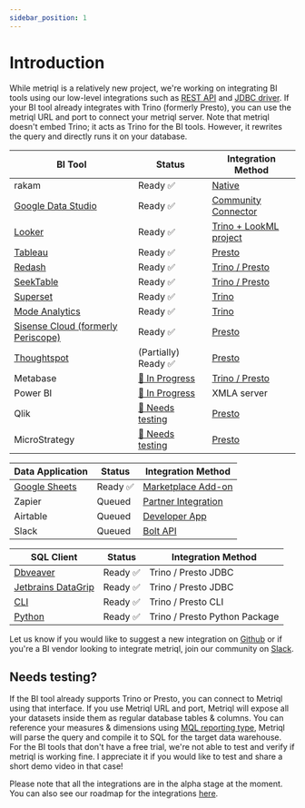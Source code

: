 ```yaml
---
sidebar_position: 1
---
```


# Introduction

While metriql is a relatively new project, we're working on integrating BI tools using our low-level integrations such as [REST API](rest-api) and [JDBC driver](jdbc-driver). If your BI tool already integrates with Trino (formerly Presto), you can use the metriql URL and port to connect your metriql server. Note that metriql doesn't embed Trino; it acts as Trino for the BI tools. However, it rewrites the query and directly runs it on your database.


| BI Tool            | Status             | Integration Method  |
|--------------------|--------------------|---------------------|
| rakam              | Ready  ✅    |  [Native](https://rakam.io/product)                                          
| [Google Data Studio](/integrations/bi-tools/google-data-studio) | Ready  ✅  | [Community Connector](https://datastudio.google.com/datasources/create?connectorId=AKfycbw8o0F6LEr0epNSNVWqNzlqo7R-6jRYxxSxBspzyg2Xi6SDFItLN_aM3l_U56Z0obwS) |
| [Looker](/integrations/bi-tools/looker)             | Ready  ✅  | [Trino + LookML project](https://docs.looker.com/setup-and-management/database-config/prestodb) |
| [Tableau](/integrations/bi-tools/tableau)            | Ready  ✅  |  [Presto](https://help.tableau.com/current/pro/desktop/en-us/examples_presto.htm)  |
| [Redash](/integrations/bi-tools/redash)           | Ready  ✅ | [Trino / Presto](https://redash.io/data-sources/presto) |
| [SeekTable](/integrations/bi-tools/seektable)           | Ready  ✅ | [Trino / Presto](https://www.seektable.com/help/presto-trino-pivot-table) |
| [Superset](/integrations/bi-tools/superset)           | Ready  ✅ | [Trino](https://superset.apache.org/docs/databases/trino) |
| [Mode Analytics](/integrations/bi-tools/mode)           | Ready  ✅ | [Trino](https://mode.com/help/articles/supported-databases/#trino) |
| [Sisense Cloud (formerly Periscope)](/integrations/bi-tools/sisense-cloud)           | Ready  ✅  | [Presto](https://www.sisense.com/data-connectors/presto/)  |   
| [Thoughtspot](/integrations/bi-tools/thoughtspot)           | (Partially) Ready  ✅  | [Presto](https://docs.thoughtspot.com/6.2/data-integrate/dataflow/dataflow-presto.html)  |   
| Metabase           | [🚧 In Progress](https://github.com/metriql/metriql/issues/13)  | [Trino / Presto](https://www.metabase.com/docs/latest/administration-guide/01-managing-databases.html#officially-supported-databases)  |
| Power BI           | [🚧 In Progress](https://github.com/metriql/metriql/issues/7)  | XMLA server |   
| Qlik           | [🙋 Needs testing](#needs-testing)  | [Presto](https://help.qlik.com/en-US/connectors/Subsystems/ODBC_connector_help/Content/Connectors_ODBC/Presto/Create-Presto-connection.htm)  |   
| MicroStrategy           | [🙋 Needs testing](#needs-testing) | [Presto](https://community.microstrategy.com/s/article/How-to-Connect-to-Presto?language=en_US)  |   


| Data Application            | Status             | Integration Method  |
|--------------------|--------------------|---------------------|
| [Google Sheets](/integrations/services/google-sheets) | Ready  ✅  | [Marketplace Add-on](https://gsuite.google.com/marketplace/app/metriql/218048854372) |
| Zapier             | Queued  | [Partner Integration](https://platform.zapier.com/partners/lifecycle-planning) |
| Airtable             | Queued  | [Developer App](https://www.airtable.com/developers/apps/guides/building-a-new-app) |
| Slack             | Queued  | [Bolt API](https://api.slack.com/start/building/bolt-python) |


| SQL Client            | Status             | Integration Method  |
|--------------------|--------------------|---------------------|
| [Dbveaver](/integrations/services/dbeaver) | Ready  ✅  | Trino / Presto JDBC |
| [Jetbrains DataGrip](/integrations/services/datagrip) | Ready  ✅  | Trino / Presto JDBC |
| [CLI](/integrations/services/cli) | Ready  ✅  | Trino / Presto CLI |
| [Python](/integrations/services/python) | Ready  ✅  | Trino / Presto Python Package |


Let us know if you would like to suggest a new integration on [Github](https://github.com/metriql/metriql/issues/new) or if you're a BI vendor looking to integrate metriql, join our community on [Slack](https://join.slack.com/t/metriql/shared_invite/zt-tz1nzvyd-ker8LGcBQmzrwvfAkFO1qQ).


## Needs testing?

If the BI tool already supports Trino or Presto, you can connect to Metriql using that interface. If you use Metriql URL and port, Metriql will expose all your datasets inside them as regular database tables & columns. You can reference your measures & dimensions using [MQL reporting type](/query/mql), Metriql will parse the query and compile it to SQL for the target data warehouse. For the BI tools that don't have a free trial, we're not able to test and verify if metriql is working fine. I appreciate it if you would like to test and share a short demo video in that case!

Please note that all the integrations are in the alpha stage at the moment. You can also see our roadmap for the integrations [here](https://github.com/metriql/metriql/projects/1).
